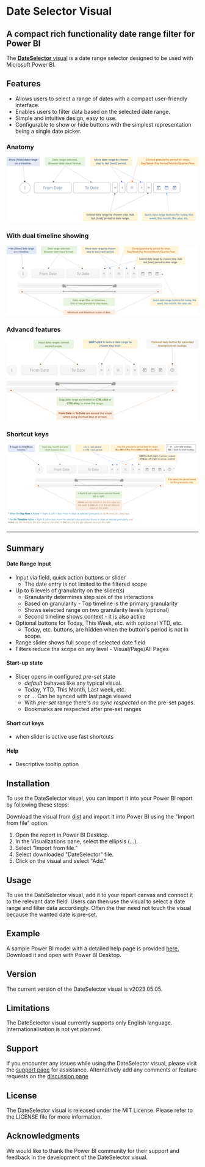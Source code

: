 # Date Selector Visual

## A compact rich functionality date range filter for Power BI
The [**DateSelector** visual](https://github.com/o221/dateSelector/blob/main/dist/dateSel4A1A0033E6F54D1B809B6E51058D54E3.2.2023.11.07.pbiviz) is a date range selector designed to be used with Microsoft Power BI.

## Features
- Allows users to select a range of dates with a compact user-friendly interface.
- Enables users to filter data based on the selected date range.
- Simple and intuitive design, easy to use.
- Configurable to show or hide buttons with the simplest representation being a single date picker.

### Anatomy

![Date Range Selector Anatomy](https://github.com/o221/dateSelector/blob/main/readme_files/Date%20Selector1.png?raw=true "Date Range Selector Anatomy")

### With dual timeline showing

![Date Range Selector with two level timeline](https://github.com/o221/dateSelector/blob/main/readme_files/Date%20Selector2.png?raw=true "Date Range Selector Timeline")

### Advancd features

![Date Range Selector Advanced Features](https://github.com/o221/dateSelector/blob/main/readme_files/Date%20Selector3.png?raw=true "Date Range Selector Advanced Features")

### Shortcut keys

![Date Range Selector Shortcut Keys](https://github.com/o221/dateSelector/blob/main/readme_files/Date%20Selector4.png?raw=true "Date Range Selector Shortcut Keys")

 ****

 ## Summary

 #### Date Range Input
  * Input via field, quick action buttons or slider
     * The date entry is not limited to the filtered scope
* Up to 6 levels of granularity on the slider(s)
     * Granularity determines step size of the interactions
     * Based on granularity - Top timeline is the primary granularity
     * Shows selected range on two granularity levels (optional)
     * Second timeline shows context - it is also active
* Optional buttons for Today, This Week, etc. with optional YTD, etc.
     * Today, etc. buttons, are hidden when the button's period is not in scope.
* Range slider shows full scope of selected date field
* Filters reduce the scope on any level - Visual/Page/All Pages

 #### Start-up state
  * Slicer opens in configured *pre-set* state
     * *default* behaves like any typical visual.
     * Today, YTD, This Month, Last week, etc.
     * or ...
Can be synced with last  page viewed
     * With *pre-set* range there's *no sync respected* on the pre-set pages.
     * Bookmarks are respected after pre-set ranges
 #### Short cut keys
  * when slider is active use fast shortcuts
 #### Help
  * Descriptive tooltip option

## Installation
To use the DateSelector visual, you can import it into your Power BI report by following these steps:

Download the visual from [dist](https://github.com/o221/dateSelector/blob/main/dist/dateSel4A1A0033E6F54D1B809B6E51058D54E3.2.2023.11.07.pbiviz) and import it into Power BI using the "Import from file" option.

1. Open the report in Power BI Desktop.
2. In the Visualizations pane, select the ellipsis (...).
3. Select "Import from file."
4. Select downloaded "DateSelector" file.
5. Click on the visual and select "Add."

## Usage
To use the DateSelector visual, add it to your report canvas and connect it to the relevant date field. Users can then use the visual to select a date range and filter data accordingly. Often the ther need not touch the visual because the wanted date is pre-set.

## Example
A sample Power BI model with a detailed help page is provided [here.](https://github.com/o221/dateSelector/blob/main/dist/date%20selector%20doc.pbix) Download it and open with Power BI Desktop.

## Version
The current version of the DateSelector visual is v2023.05.05.

## Limitations
The DateSelector visual currently supports only English language. Internationalisation is not yet planned.

## Support
If you encounter any issues while using the DateSelector visual, please visit the [support page](https://github.com/o221/dateSelector/issues) for assistance. Alternatively add any comments or feature requests on the [discussion page](https://github.com/o221/dateSelector/discussions)

## License
The DateSelector visual is released under the MIT License. Please refer to the LICENSE file for more information.

## Acknowledgments
We would like to thank the Power BI community for their support and feedback in the development of the DateSelector visual.
